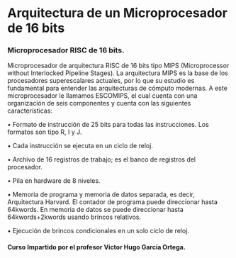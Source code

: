 # Arquitectura de un Microprocesador de 16 bits
### Microprocesador RISC de 16 bits.

Microprocesador de arquitectura RISC de 16 bits tipo MIPS (Microprocessor without Interlocked Pipeline Stages). La arquitectura MIPS es la base de los procesadores superescalares actuales, por lo que su estudio es fundamental para entender las arquitecturas de cómputo modernas. A este microprocesador le llamamos ESCOMIPS, el cual cuenta con una organización de seis componentes y cuenta con las siguientes características:

•	Formato de instrucción de 25 bits para todas las instrucciones. Los formatos son tipo R, I y J.

•	Cada instrucción se ejecuta en un ciclo de reloj.

•	Archivo de 16 registros de trabajo; es el banco de registros del procesador.

•	Pila en hardware de 8 niveles.

•	Memoria de programa y memoria de datos separada, es decir, Arquitectura Harvard. El contador de programa puede direccionar hasta 64kwords. En memoria de datos se puede direccionar hasta 64kwords+2kwords usando brincos relativos.

•	Ejecución de brincos condicionales en un solo ciclo de reloj.

#### Curso Impartido por el profesor Victor Hugo García Ortega.
